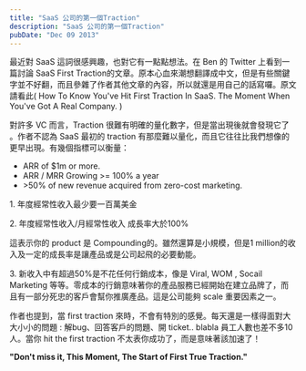 ```yaml
---
title: "SaaS 公司的第一個Traction"
description: "SaaS 公司的第一個Traction"
pubDate: "Dec 09 2013"
---
```


最近對 SaaS 這詞很感興趣，也對它有一點點想法。在 Ben 的 Twitter 上看到一篇討論 SaaS First Traction的文章。原本心血來潮想翻譯成中文，但是有些關鍵字並不好翻，而且參雜了作者其他文章的內容，所以就還是用自己的話寫囉。原文請看此( How To Know You've Hit First Traction In SaaS. The Moment When You've Got A Real Company. )

對許多 VC 而言，Traction 很難有明確的量化數字，但是當出現後就會發現它了 。作者不認為 SaaS 最初的 traction 有那麼難以量化，而且它往往比我們想像的更早出現。有幾個指標可以衡量：

- ARR of $1m or more.
- ARR / MRR Growing >= 100% a year
- \>50% of new revenue acquired from zero-cost marketing.

1\. 年度經常性收入最少要一百萬美金

2\. 年度經常性收入/月經常性收入 成長率大於100%

這表示你的 product 是 Compounding的。雖然還算是小規模，但是1 million的收入及一定的成長率是讓產品或是公司起飛的必要動能。

3\. 新收入中有超過50%是不花任何行銷成本，像是 Viral, WOM , Socail Marketing 等等。零成本的行銷意味著你的產品服務已經開始在建立品牌了，而且有一部分死忠的客戶會幫你推廣產品。這是公司能夠 scale 重要因素之一。

作者也提到，當 first traction 來時，不會有特別的感覺。每天還是一樣得面對大大小小的問題 : 解bug、回答客戶的問題、開 ticket.. blabla 員工人數也差不多10人。當你 hit the first traction 不太表你成功了，而是意味著該加速了！

**"Don't miss it, This Moment, The Start of First True Traction."**
